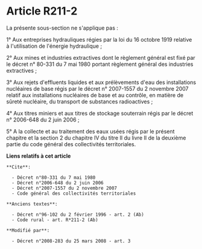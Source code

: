 # Article R211-2

La présente sous-section ne s'applique pas : 

1° Aux entreprises hydrauliques régies par la loi du 16 octobre 1919 relative à l'utilisation de l'énergie hydraulique ; 

2° Aux mines et industries extractives dont le règlement général est fixé par le décret n° 80-331 du 7 mai 1980 portant
règlement général des industries extractives ; 

3° Aux rejets d'effluents liquides et aux prélèvements d'eau des installations nucléaires de base régis par le décret n°
2007-1557 du 2 novembre 2007 relatif aux installations nucléaires de base et au contrôle, en matière de sûreté nucléaire, du
transport de substances radioactives ; 

4° Aux titres miniers et aux titres de stockage souterrain régis par le décret n° 2006-648 du 2 juin 2006 ; 

5° A la collecte et au traitement des eaux usées régis par le présent chapitre et la section 2 du chapitre IV du titre II du
livre II de la deuxième partie du code général des collectivités territoriales.

**Liens relatifs à cet article**

	**Cite**:

	  - Décret n°80-331 du 7 mai 1980
	  - Décret n°2006-648 du 2 juin 2006
	  - Décret n°2007-1557 du 2 novembre 2007
	  - Code général des collectivités territoriales

	**Anciens textes**:

	  - Décret n°96-102 du 2 février 1996 - art. 2 (Ab)
	  - Code rural - art. R*211-2 (Ab)

	**Modifié par**:

	  - Décret n°2008-283 du 25 mars 2008 - art. 3

